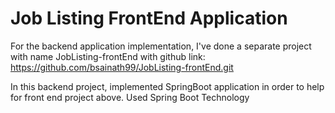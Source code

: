 # Job Listing FrontEnd Application
For the backend application implementation, I've done a separate project with name JobListing-frontEnd with github link: https://github.com/bsainath99/JobListing-frontEnd.git

In this backend project, implemented SpringBoot application in order to help for front end project above.
Used Spring Boot Technology

